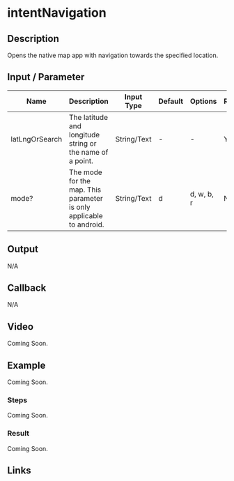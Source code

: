 # intentNavigation

## Description

Opens the native map app with navigation towards the specified location.

## Input / Parameter

| Name | Description | Input Type | Default | Options | Required |
| ------ | ------ | ------ | ------ | ------ | ------ |
| latLngOrSearch | The latitude and longitude string or the name of a point. | String/Text | - | - | Yes |
| mode? | The mode for the map. This parameter is only applicable to android. | String/Text | d | d, w, b, r | No |

## Output

N/A

## Callback

N/A

## Video

Coming Soon.

<!-- Format: [![Video]({image-path})]({url-link}) -->

## Example

Coming Soon.

<!-- Share a scenario, like a user requirements. -->

### Steps

Coming Soon.

<!-- Show the steps and share some screenshots.

1. .....

Format: ![]({image-path}) -->

### Result

Coming Soon.

<!-- Explain the output.

Format: ![]({image-path}) -->

## Links